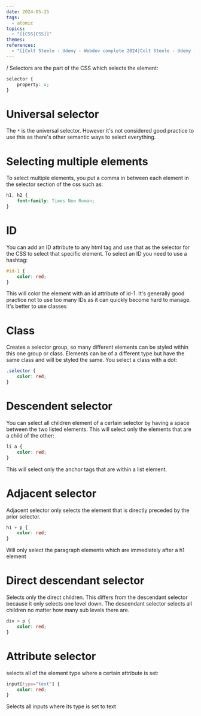 ```yaml
---
date: 2024-05-25
tags:
  - atomic
topics:
  - "[[CSS|CSS]]"
themes: 
references:
  - "[[Colt Steele - Udemy - Webdev complete 2024|Colt Steele - Udemy - Webdev complete 2024]]"
---
```

/
Selectors are the part of the CSS which selects the element:
```css
selector {
	property: x;
}
```

# Universal selector
The `*` is the universal selector. However it's not considered good practice to use this as there's other semantic ways to select everything.

# Selecting multiple elements
To select multiple elements, you put a comma in between each element in the selector section of the css such as:
```css
h1, h2 {
	font-family: Times New Roman;
}
```

# ID
You can add an ID attribute to any html tag and use that as the selector for the CSS to select that specific element. To select an ID you need to use a hashtag:
```css
#id-1 {
	color: red;
}
```
This will color the element with an id attribute of id-1. It's generally good practice not to use too many IDs as it can quickly become hard to manage. It's better to use classes
# Class
Creates a selector group, so many different elements can be styled within this one group or class. Elements can be of a different type but have the same class and will be styled the same. You select a class with a dot:
```css
.selector {
	color: red;
}
```
# Descendent selector
You can select all children element of a certain selector by having a space between the two listed elements. This will select only the elements that are a child of the other:
```css
li a {
	color: red;
}
```
This will select only the anchor tags that are within a list element.
# Adjacent selector
Adjacent selector only selects the element that is directly preceded by the prior selector.
```css
h1 + p {
	color: red;
}
```
Will only select the paragraph elements which are immediately after a h1 element
# Direct descendant selector
Selects only the direct children. This differs from the descendant selector because it only selects one level down. The descendant selector selects all children no matter how many sub levels there are.
```css
div > p {
	color: red;
}
```
# Attribute selector
selects all of the element type where a certain attribute is set:
```css
input[type="text"] {
	color: red;
}
```
Selects all inputs where its type is set to text